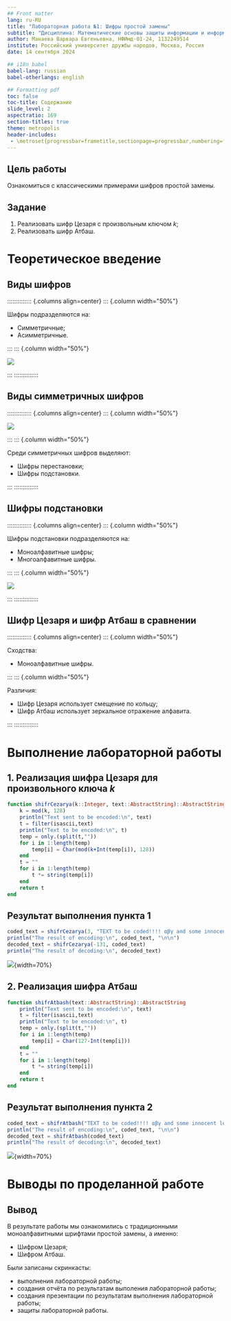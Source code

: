 ```yaml
---
## Front matter
lang: ru-RU
title: "Лабораторная работа №1: Шифры простой замены"
subtitle: "Дисциплина: Математические основы защиты информации и информационной безопасности"
author: Манаева Варвара Евгеньевна, НФИмд-01-24, 1132249514
institute: Российский университет дружбы народов, Москва, Россия
date: 14 сентября 2024

## i18n babel
babel-lang: russian
babel-otherlangs: english

## Formatting pdf
toc: false
toc-title: Содержание
slide_level: 2
aspectratio: 169
section-titles: true
theme: metropolis
header-includes:
 - \metroset{progressbar=frametitle,sectionpage=progressbar,numbering=fraction}
---
```


## Цель работы

Ознакомиться с классическими примерами шифров простой замены.

## Задание

1. Реализовать шифр Цезаря с произвольным ключом $k$;
2. Реализовать шифр Атбаш.

# Теоретическое введение

## Виды шифров

:::::::::::::: {.columns align=center}
::: {.column width="50%"}

Шифры подразделяются на:

- Симметричные;
- Асимметричные.

:::
::: {.column width="50%"}

![](./image/shifr.jpg)

:::
::::::::::::::

## Виды симметричных шифров

:::::::::::::: {.columns align=center}
::: {.column width="50%"}

![](./image/1.gif)

:::
::: {.column width="50%"}

Среди симметричных шифров выделяют:

- Шифры перестановки;
- Шифры подстановки.

:::
::::::::::::::

## Шифры подстановки

:::::::::::::: {.columns align=center}
::: {.column width="50%"}

Шифры подстановки подразделяются на:

- Моноалфавитные шифры;
- Многоалфавитные шифры.

:::
::: {.column width="50%"}

![](./image/podstanovka.jpg)

:::
::::::::::::::

## Шифр Цезаря и шифр Атбаш в сравнении

:::::::::::::: {.columns align=center}
::: {.column width="50%"}

Сходства:

- Моноалфавитные шифры.

:::
::: {.column width="50%"}

Различия:

- Шифр Цезаря использует смещение по кольцу;
- Шифр Атбаш использует зеркальное отражение алфавита.
 
:::
::::::::::::::

# Выполнение лабораторной работы

## 1. Реализация шифра Цезаря для произвольного ключа $k$

```julia
function shifrCezarya(k::Integer, text::AbstractString)::AbstractString
    k = mod(k, 128)
    println("Text sent to be encoded:\n", text)
    t = filter(isascii,text)
    println("Text to be encoded:\n", t)
    temp = only.(split(t,""))
    for i in 1:length(temp)
        temp[i] = Char(mod(k+Int(temp[i]), 128))
    end
    t = ""
    for i in 1:length(temp)
        t *= string(temp[i])
    end
    return t
end
```

## Результат выполнения пункта 1

```julia
coded_text = shifrCezarya(3, "TEXT to be coded!!!! αβγ and some innocent letters")
println("The result of encoding:\n", coded_text, "\n\n")
decoded_text = shifrCezarya(-131, coded_text)
println("The result of decoding:\n", decoded_text)
```


![](./image/1.png){width=70%}

## 2. Реализация шифра Атбаш

```julia
function shifrAtbash(text::AbstractString)::AbstractString
    println("Text sent to be encoded:\n", text)
    t = filter(isascii,text)
    println("Text to be encoded:\n", t)
    temp = only.(split(t,""))
    for i in 1:length(temp)
        temp[i] = Char(127-Int(temp[i]))
    end
    t = ""
    for i in 1:length(temp)
        t *= string(temp[i])
    end
    return t
end
```

## Результат выполнения пункта 2

```julia
coded_text = shifrAtbash("TEXT to be coded!!!! αβγ and some innocent letters")
println("The result of encoding:\n", coded_text, "\n\n")
decoded_text = shifrAtbash(coded_text)
println("The result of decoding:\n", decoded_text)
```

![](./image/2.png){width=70%}


# Выводы по проделанной работе

## Вывод

В результате работы мы ознакомились с традиционными моноалфавитными шрифтами простой замены, а именно: 

- Шифром Цезаря;
- Шифром Атбаш.

Были записаны скринкасты:

- выполнения лабораторной работы;
- создания отчёта по результатам выполения лабораторной работы;
- создания презентации по результатам выполнения лабораторной работы;
- защиты лабораторной работы.